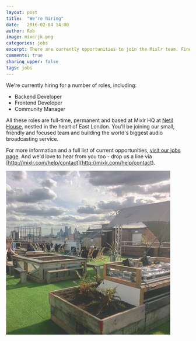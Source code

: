 ```yaml
---
layout: post
title:  "We're hiring"
date:   2016-02-04 14:00
author: Rob
image: mixerjk.png
categories: jobs
excerpt: There are currently opportunities to join the Mixlr team. Find out more.
comments: true
sharing_upper: false
tags: jobs
---
```


We're currently hiring for a number of roles, including:

* Backend Developer
* Frontend Developer
* Community Manager

All these roles are full-time, permanent and based at Mixlr HQ at [Netil House](https://www.instagram.com/netilhouse/), nestled in the heart of East London. You'll be joining our small, friendly and focused team and building the world's biggest audio broadcasting service.

For more information and a full list of current opportunities, [visit our jobs page](/jobs). And we'd love to hear from you too - drop us a line via [http://mixlr.com/help/contact](http://mixlr.com/help/contact).

![Netil rooftop](/images/netil360.png)
